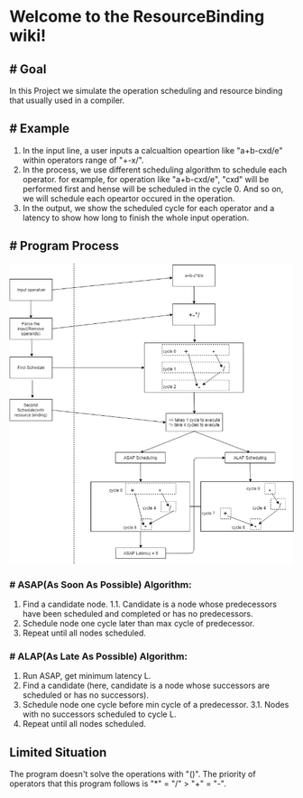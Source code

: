 # Welcome to the ResourceBinding wiki!

## # **Goal**

In this Project we simulate the operation scheduling and resource binding that usually used in a compiler.

## # **Example**

1. In the input line, a user inputs a calcualtion opeartion like "a+b-cxd/e" within operators range of "+-x/".
2. In the process, we use different scheduling algorithm to schedule each operator. for example, for operation like "a+b-cxd/e", "cxd" will be performed first and hense will be scheduled in the cycle 0. And so on, we will schedule each opeartor occured in the operation.
3. In the output, we show the scheduled cycle for each operator and a latency to show how long to finish the whole input operation.

## # **Program Process**

![Resource Binding Work flow](https://github.com/allen1031/ResrouceBinding/blob/master/ConsoleApplication3/resource_binding.png)


### # **ASAP(As Soon As Possible) Algorithm:**
1. Find a candidate node.
   1.1. Candidate is a node whose predecessors have been scheduled and completed or has no predecessors.
2. Schedule node one cycle later than max cycle of predecessor. 
3. Repeat until all nodes scheduled.

### # **ALAP(As Late As Possible) Algorithm:**
1. Run ASAP, get minimum latency L.
2. Find a candidate (here, candidate is  a node whose successors are scheduled or has no successors). 
3. Schedule node one cycle before min cycle of a predecessor.
   3.1. Nodes with no successors scheduled to cycle L.
4. Repeat until all nodes scheduled.

## **Limited Situation**
The program doesn't solve the operations with "()". The priority of operators that this program follows is "*" = "/" > "+" = "-". 

